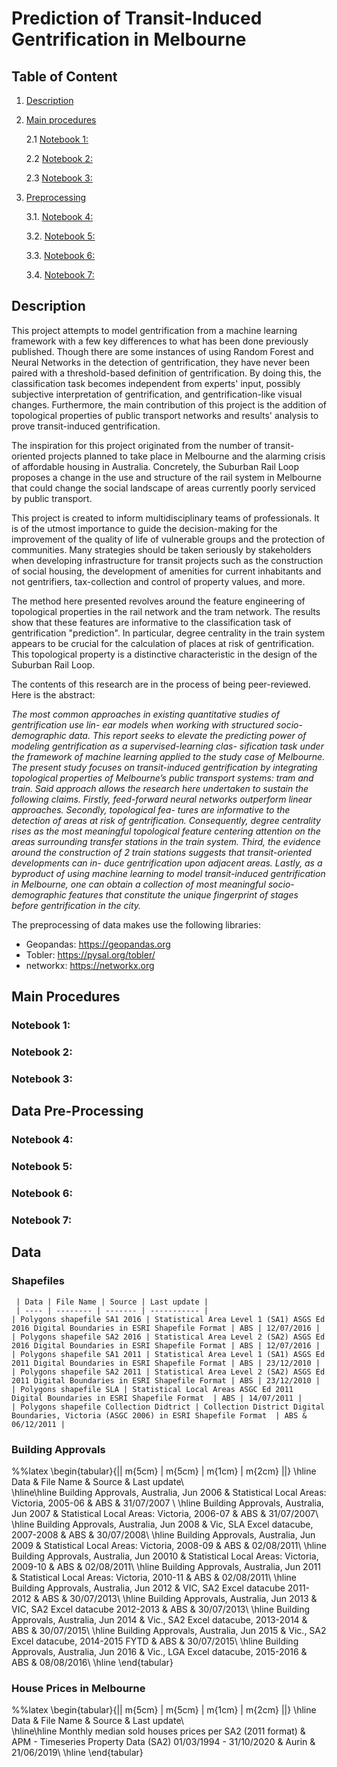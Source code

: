 # Prediction of Transit-Induced Gentrification in Melbourne
## Table of Content

1. [Description](#desc)

2. [Main procedures](#main)

    2.1 [Notebook 1: ](#n1)

    2.2 [Notebook 2: ](#n2)

    2.3 [Notebook 3: ](#n3)

3. [Preprocessing](#prep)

    3.1. [Notebook 4: ](#n4)

    3.2. [Notebook 5: ](#n5)

    3.3. [Notebook 6: ](#n6)

    3.4. [Notebook 7: ](#n7)



## Description <a name='desc'></a>

This project attempts to model gentrification from a machine learning framework with a few key differences to what has been done previously published. Though there are some instances of using Random Forest and Neural Networks in the detection of gentrification, they have never been paired with a threshold-based definition of gentrification. By doing this, the classification task becomes independent from experts' input, possibly subjective interpretation of gentrification, and gentrification-like visual changes. Furthermore, the main contribution of this project is the addition of topological properties of public transport networks and results' analysis to prove transit-induced gentrification.

The inspiration for this project originated from the number of transit-oriented projects planned to take place in Melbourne and the alarming crisis of affordable housing in Australia. Concretely, the Suburban Rail Loop proposes a change in the use and structure of the rail system in Melbourne that could change the social landscape of areas currently poorly serviced by public transport.

This project is created to inform multidisciplinary teams of professionals. It is of the utmost importance to guide the decision-making for the improvement of the quality of life of vulnerable groups and the protection of communities. Many strategies should be taken seriously by stakeholders when developing infrastructure for transit projects such as the construction of social housing, the development of amenities for current inhabitants and not gentrifiers, tax-collection and control of property values, and more.

The method here presented revolves around the feature engineering of topological properties in the rail network and the tram network. The results show that these features are informative to the classification task of gentrification "prediction". In particular, degree centrality in the train system appears to be crucial for the calculation of places at risk of gentrification. This topological property is a distinctive characteristic in the design of the Suburban Rail Loop. 

The contents of this research are in the process of being peer-reviewed. Here is the abstract:

*The most common approaches in existing quantitative studies of gentrification use lin- ear models when working with structured socio-demographic data. This report seeks to elevate the predicting power of modeling gentrification as a supervised-learning clas- sification task under the framework of machine learning applied to the study case of Melbourne. The present study focuses on transit-induced gentrification by integrating topological properties of Melbourne’s public transport systems: tram and train. Said approach allows the research here undertaken to sustain the following claims. Firstly, feed-forward neural networks outperform linear approaches. Secondly, topological fea- tures are informative to the detection of areas at risk of gentrification. Consequently, degree centrality rises as the most meaningful topological feature centering attention on the areas surrounding transfer stations in the train system. Third, the evidence around the construction of 2 train stations suggests that transit-oriented developments can in- duce gentrification upon adjacent areas. Lastly, as a byproduct of using machine learning to model transit-induced gentrification in Melbourne, one can obtain a collection of most meaningful socio-demographic features that constitute the unique fingerprint of stages before gentrification in the city.*

The preprocessing of data makes use the following libraries:
- Geopandas: https://geopandas.org
- Tobler: https://pysal.org/tobler/
- networkx: https://networkx.org


## Main Procedures <a name='main'></a>

### Notebook 1:  <a name='n1'></a>
### Notebook 2:  <a name='n2'></a>
### Notebook 3:  <a name='n3'></a>

## Data Pre-Processing <a name='prep'></a>

### Notebook 4:  <a name='n4'></a>
### Notebook 5:  <a name='n5'></a>
### Notebook 6:  <a name='n6'></a>
### Notebook 7:  <a name='n7'></a>

## Data

### Shapefiles

     | Data | File Name | Source | Last update |  
     | ---- | -------- | ------- | ----------- | 
    | Polygons shapefile SA1 2016 | Statistical Area Level 1 (SA1) ASGS Ed 2016 Digital Boundaries in ESRI Shapefile Format | ABS | 12/07/2016 |
    | Polygons shapefile SA2 2016 | Statistical Area Level 2 (SA2) ASGS Ed 2016 Digital Boundaries in ESRI Shapefile Format | ABS | 12/07/2016 |
    | Polygons shapefile SA1 2011 | Statistical Area Level 1 (SA1) ASGS Ed 2011 Digital Boundaries in ESRI Shapefile Format | ABS | 23/12/2010 |
    | Polygons shapefile SA2 2011 | Statistical Area Level 2 (SA2) ASGS Ed 2011 Digital Boundaries in ESRI Shapefile Format | ABS | 23/12/2010 |
    | Polygons shapefile SLA | Statistical Local Areas ASGC Ed 2011 Digital Boundaries in ESRI Shapefile Format  | ABS | 14/07/2011 |
    | Polygons shapefile Collection Didtrict | Collection District Digital Boundaries, Victoria (ASGC 2006) in ESRI Shapefile Format  | ABS & 06/12/2011 |


### Building Approvals

%%latex
\begin{tabular}{|| m{5cm} | m{5cm} | m{1cm} | m{2cm} ||}
     \hline
     Data & File Name & Source & Last update\\  
     \hline\hline
     Building Approvals, Australia, Jun 2006  & Statistical Local Areas: Victoria, 2005-06 & ABS & 31/07/2007 \\
     \hline
     Building Approvals, Australia, Jun 2007 & Statistical Local Areas: Victoria, 2006-07 & ABS & 31/07/2007\\
     \hline
     Building Approvals, Australia, Jun 2008 & Vic, SLA Excel datacube, 2007-2008  & ABS  & 30/07/2008\\
     \hline
     Building Approvals, Australia, Jun 2009 & Statistical Local Areas: Victoria, 2008-09 & ABS & 02/08/2011\\ 
     \hline
     Building Approvals, Australia, Jun 20010 & Statistical Local Areas: Victoria, 2009-10 & ABS & 02/08/2011\\ 
     \hline 
     Building Approvals, Australia, Jun 2011 & Statistical Local Areas: Victoria, 2010-11 & ABS & 02/08/2011\\
     \hline
     Building Approvals, Australia, Jun 2012 & VIC, SA2 Excel datacube 2011-2012 & ABS & 30/07/2013\\ 
     \hline
     Building Approvals, Australia, Jun 2013 & VIC, SA2 Excel datacube 2012-2013 & ABS & 30/07/2013\\ 
     \hline
     Building Approvals, Australia, Jun 2014 & Vic., SA2 Excel datacube, 2013-2014  & ABS & 30/07/2015\\
     \hline
     Building Approvals, Australia, Jun 2015 & Vic., SA2 Excel datacube, 2014-2015 FYTD  & ABS & 30/07/2015\\ 
     \hline
     Building Approvals, Australia, Jun 2016 & Vic., LGA Excel datacube, 2015-2016 & ABS & 08/08/2016\\
\hline
\end{tabular}

### House Prices in Melbourne

%%latex
\begin{tabular}{|| m{5cm} | m{5cm} | m{1cm} | m{2cm} ||}
     \hline
     Data & File Name & Source & Last update\\  
     \hline\hline
    Monthly median sold houses prices per SA2 (2011 format) & APM - Timeseries Property Data (SA2) 01/03/1994 - 31/10/2020 & Aurin & 21/06/2019\\
    \hline
\end{tabular}


